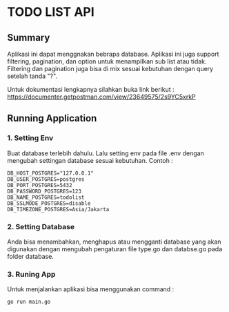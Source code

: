 # TODO LIST API

## Summary

Aplikasi ini dapat menggnakan bebrapa database. Aplikasi ini juga support filtering, pagination, dan option untuk menampilkan sub list atau tidak. Filtering dan pagination juga bisa di mix sesuai kebutuhan dengan query setelah tanda "?".

Untuk dokumentasi lengkapnya silahkan buka link berikut :
https://documenter.getpostman.com/view/23649575/2s9YC5xrkP

## Running Application

### 1. Setting Env

Buat database terlebih dahulu. Lalu setting env pada file .env dengan mengubah settingan database sesuai kebutuhan. Contoh :

    DB_HOST_POSTGRES="127.0.0.1"
    DB_USER_POSTGRES=postgres
    DB_PORT_POSTGRES=5432
    DB_PASSWORD_POSTGRES=123
    DB_NAME_POSTGRES=todolist
    DB_SSLMODE_POSTGRES=disable
    DB_TIMEZONE_POSTGRES=Asia/Jakarta

### 2. Setting Database

Anda bisa menambahkan, menghapus atau mengganti database yang akan digunakan dengan mengubah pengaturan file type.go dan databse.go pada folder database.

### 3. Runing App

Untuk menjalankan aplikasi bisa menggunakan command :

    go run main.go
